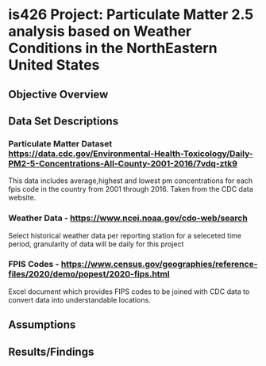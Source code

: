 # is426 Project: Particulate Matter 2.5 analysis based on Weather Conditions in the NorthEastern United States 

## Objective Overview 


## Data Set Descriptions
### Particulate Matter Dataset  https://data.cdc.gov/Environmental-Health-Toxicology/Daily-PM2-5-Concentrations-All-County-2001-2016/7vdq-ztk9

This data includes average,highest and lowest pm concentrations for each fpis code in the country from 2001 through 2016. Taken from the CDC data website.

### Weather Data - https://www.ncei.noaa.gov/cdo-web/search

Select historical weather data per reporting station for a seleceted time period, granularity of data will be daily for this project

### FPIS Codes - https://www.census.gov/geographies/reference-files/2020/demo/popest/2020-fips.html

Excel document which provides FIPS codes to be joined with CDC data to convert data into understandable locations.


## Assumptions 

## Results/Findings
